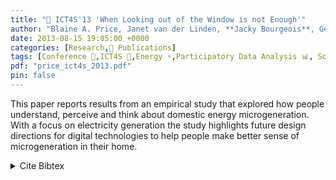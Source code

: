 ```yaml
---
title: "📜 ICT4S'13 'When Looking out of the Window is not Enough'"
author: "Blaine A. Price, Janet van der Linden, **Jacky Bourgeois**, Gerd Kortuem"
date: 2013-08-15 19:05:00 +0000
categories: [Research,📜 Publications]
tags: [Conference 📗,ICT4S 🎯,Energy ⚡,Participatory Data Analysis 📊, Solar Panel ⚡]
pdf: "price_ict4s_2013.pdf"
pin: false
---
```


This paper reports results from an empirical study that explored how people understand, perceive and think about domestic energy microgeneration. With a focus on electricity generation the study highlights future design directions for digital technologies to help people make better sense of microgeneration in their home. 


<details>
    <summary>Cite Bibtex</summary>
    <pre>
@inproceedings{price-ict4s-2013,
  title={When looking out of the window is not enough: informing the design of in-home technologies for domestic energy microgeneration},
  author={Price, Blaine A and van der Linden, Janet and Bourgeois, Jacky and Kortuem, Gerd},
  booktitle={First International Conference on Information and Communication Technologies for Sustainability (ICT4S). ETH Zurich},
  pages={73--80},
  year={2013}
}
    </pre>
</details>